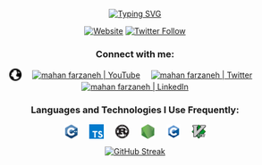<div align="center">

[![Typing SVG](https://readme-typing-svg.demolab.com?font=Fira+Code&pause=1000&center=true&vCenter=true&repeat=false&random=true&width=435&lines=Hi+there%2C+I'm+Mahan)](https://git.io/typing-svg)

[![Website](https://img.shields.io/website?down_color=red&down_message=Offline&label=Mahanfr.ir&style=for-the-badge&up_message=Online&url=https%3A%2F%2Fmahanfr.ir)](https://Mahanfr.ir)
[![Twitter Follow](https://img.shields.io/twitter/follow/mahan_farzaneh?color=green&logo=twitter&style=for-the-badge)](https://twitter.com/mahan_farzaneh)
</div>

<div align="center">

### Connect with me:

<span></span>
[<img align="center" alt="mahanfr.ir" width="22px" src="https://raw.githubusercontent.com/iconic/open-iconic/master/svg/globe.svg" />][website]
<span>&nbsp;&nbsp;&nbsp; </span>
[<img align="center" alt="mahan farzaneh | YouTube" width="22px" src="https://cdn.jsdelivr.net/npm/simple-icons@v3/icons/youtube.svg" />][youtube]
<span>&nbsp;&nbsp;&nbsp;</span>
[<img align="center" alt="mahan farzaneh | Twitter" width="22px" src="https://cdn.jsdelivr.net/npm/simple-icons@v3/icons/twitter.svg" />][twitter]
<span>&nbsp;&nbsp;&nbsp;</span>
[<img align="center" alt="mahan farzaneh | LinkedIn" width="22px" src="https://cdn.jsdelivr.net/npm/simple-icons@v3/icons/linkedin.svg" />][linkedin]
<span></span>
</div>
<div align="center">

### Languages and Technologies I Use Frequently:


<img align="center" alt="Python" width="26px" src="https://raw.githubusercontent.com/github/explore/80688e429a7d4ef2fca1e82350fe8e3517d3494d/topics/cpp/cpp.png" />
<span>&nbsp;&nbsp;&nbsp;</span>
<img align="center" alt="django" width="26px" src="https://raw.githubusercontent.com/github/explore/80688e429a7d4ef2fca1e82350fe8e3517d3494d/topics/typescript/typescript.png" />
<span>&nbsp;&nbsp;&nbsp;</span>
<img align="center" alt="React" width="26px" src="https://raw.githubusercontent.com/github/explore/e94815998e4e0713912fed477a1f346ec04c3da2/topics/rust/rust.png" />
<span>&nbsp;&nbsp;&nbsp;</span>
<img align="center" alt="Nodejs" width="26px" src="https://raw.githubusercontent.com/github/explore/80688e429a7d4ef2fca1e82350fe8e3517d3494d/topics/nodejs/nodejs.png" />
<span>&nbsp;&nbsp;&nbsp;</span>
<img align="center" alt="C" width="26px" 
src="https://raw.githubusercontent.com/github/explore/80688e429a7d4ef2fca1e82350fe8e3517d3494d/topics/c/c.png" />
<span>&nbsp;&nbsp;&nbsp;</span>
<img align="center" alt="rust" width="26px" src="https://raw.githubusercontent.com/github/explore/80688e429a7d4ef2fca1e82350fe8e3517d3494d/topics/vim/vim.png" />

</div>

<div align="center">

  [![GitHub Streak](https://streak-stats.demolab.com?user=mahanfr&theme=transparent&hide_border=true&hide_current_streak=true)](https://git.io/streak-stats)
  
</div>

[website]: https://Mahanfr.ir
[twitter]: https://twitter.com/mahan_farzaneh
[youtube]: https://youtube.com/channel/UCxyTjoykWs-MJkEY-rGsPTg
[linkedin]: https://www.linkedin.com/in/mahan-farzaneh/
